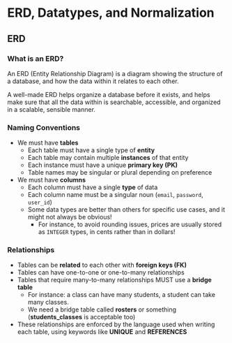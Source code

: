 # ERD, Datatypes, and Normalization

## ERD

### What is an ERD?

An ERD (Entity Relationship Diagram) is a diagram showing the structure of a database, and how the data within it relates to each other.

A well-made ERD helps organize a database before it exists, and helps make sure that all the data within is searchable, accessible, and organized in a scalable, sensible manner.

### Naming Conventions
- We must have **tables**
  - Each table must have a single type of **entity**
  - Each table may contain multiple **instances** of that entity 
  - Each instance must have a unique **primary key (PK)**
  - Table names may be singular or plural depending on preference
- We must have **columns**
  - Each column must have a single **type** of data
  - Each column name must be a singular noun (`email`, `password`, `user_id`)
  - Some data types are better than others for specific use cases, and it might not always be obvious!
    - For instance, to avoid rounding issues, prices are usually stored as `INTEGER` types, in cents rather than in dollars!

### Relationships

- Tables can be **related** to each other with **foreign keys (FK)**
- Tables can have one-to-one or one-to-many relationships
- Tables that require many-to-many relationships MUST use a **bridge table**
  - For instance: a class can have many students, a student can take many classes.
  - We need a bridge table called **rosters** or something (**students_classes** is acceptable too)
- These relationships are enforced by the language used when writing each table, using keywords like **UNIQUE** and **REFERENCES**